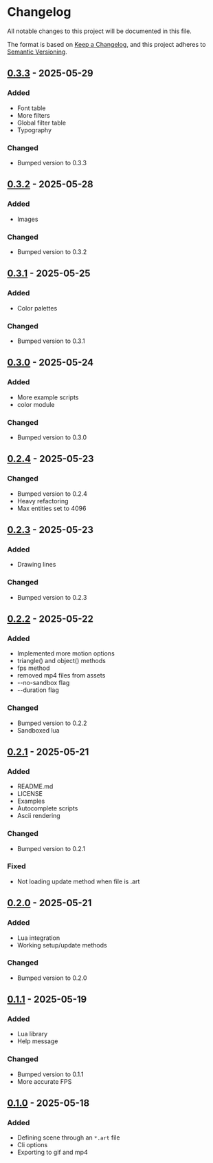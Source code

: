 # Changelog

All notable changes to this project will be documented in this file.

The format is based on [Keep a Changelog](https://keepachangelog.com/en/1.1.0/), and this project adheres to [Semantic Versioning](https://semver.org/spec/v2.0.0.html).


## [0.3.3] - 2025-05-29 

### Added

- Font table
- More filters
- Global filter table
- Typography

### Changed

- Bumped version to 0.3.3


## [0.3.2] - 2025-05-28 

### Added

- Images

### Changed

- Bumped version to 0.3.2


## [0.3.1] - 2025-05-25 

### Added

- Color palettes

### Changed

- Bumped version to 0.3.1


## [0.3.0] - 2025-05-24 

### Added

- More example scripts
- color module

### Changed

- Bumped version to 0.3.0


## [0.2.4] - 2025-05-23 

### Changed

- Bumped version to 0.2.4
- Heavy refactoring
- Max entities set to 4096


## [0.2.3] - 2025-05-23 

### Added

- Drawing lines

### Changed

- Bumped version to 0.2.3


## [0.2.2] - 2025-05-22 

### Added

- Implemented more motion options
- triangle() and object() methods
- fps method
- removed mp4 files from assets
- --no-sandbox flag
- --duration flag

### Changed

- Bumped version to 0.2.2
- Sandboxed lua


## [0.2.1] - 2025-05-21 

### Added

- README.md
- LICENSE
- Examples
- Autocomplete scripts
- Ascii rendering

### Changed

- Bumped version to 0.2.1

### Fixed

- Not loading update method when file is .art


## [0.2.0] - 2025-05-21 

### Added

- Lua integration
- Working setup/update methods

### Changed

- Bumped version to 0.2.0


## [0.1.1] - 2025-05-19 

### Added

- Lua library
- Help message

### Changed

- Bumped version to 0.1.1
- More accurate FPS


## [0.1.0] - 2025-05-18 

### Added

- Defining scene through an `*.art` file
- Cli options
- Exporting to gif and mp4


[0.1.0]: https://github.com/KDesp73/artc/releases/tag/v0.1.0
[0.1.1]: https://github.com/KDesp73/artc/releases/tag/v0.1.1
[0.2.0]: https://github.com/KDesp73/artc/releases/tag/v0.2.0
[0.2.1]: https://github.com/KDesp73/artc/releases/tag/v0.2.1
[0.2.2]: https://github.com/KDesp73/artc/releases/tag/v0.2.2
[0.2.3]: https://github.com/KDesp73/artc/releases/tag/v0.2.3
[0.2.4]: https://github.com/KDesp73/artc/releases/tag/v0.2.4
[0.3.0]: https://github.com/KDesp73/artc/releases/tag/v0.3.0
[0.3.1]: https://github.com/KDesp73/artc/releases/tag/v0.3.1
[0.3.2]: https://github.com/KDesp73/artc/releases/tag/v0.3.2
[0.3.3]: https://github.com/KDesp73/artc/releases/tag/v0.3.3

